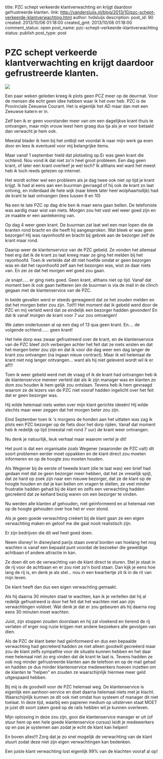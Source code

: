 title: PZC schept verkeerde klantverwachting en krijgt daardoor gefrustreerde klanten.
link: http://vandersluijs.nl/blog/2013/10/pzc-schept-verkeerde-klantverwachting.html
author: tvdsluijs
description: 
post_id: 90
created: 2013/10/06 01:18:00
created_gmt: 2013/10/06 01:18:00
comment_status: open
post_name: pzc-schept-verkeerde-klantverwachting
status: publish
post_type: post

# PZC schept verkeerde klantverwachting en krijgt daardoor gefrustreerde klanten.

![](/wp-content/uploads/2013/10/pcz_klant_verwachting.png)

Een paar weken geleden kreeg ik plots geen PCZ meer op de deurmat. Voor de mensen die echt geen idee hebben waar ik het over heb. PZC is de Provinciale Zeeuwse Courant. Het is eigenlijk het AD maar dan met een Zeeuwse katern er in.  
  
Zelf ben ik er geen voorstander meer van om een dagelijkse krant thuis te ontvangen, maar mijn vrouw leest hem graag dus tja als je er voor betaald dan verwacht je hem ook.  
  
Meestal blader ik hem bij het ontbijt net voordat ik naar mijn werk ga even door en lees ik eventueel voor mij belangrijke items.  
  
Maar vanaf 1 september hield dat plotseling op.Er was geen krant die ochtend. Nou vond ik dat niet zo'n heel groot probleem. Een dag geen krant, of later een krant overleef je wel toch? Ik althans wel want het meest heb ik toch reeds gelezen op internet.  
  
Het wordt echter wel een probleem als je dag twee ook niet op tijd je krant krijgt. Ik had al eens aan een buurman gevraagd of hij ook de krant zo laat ontving, en inderdaad de hele wijk (naar bleek later heel wolphaartsdijk) had de krant te laat ontvangen (lees tussen 9 en 10)  
  
Na een te late PZC op dag drie ben ik maar eens gaan bellen. De telefoniste was aardig maar wist van niets. Morgen zou het vast wel weer goed zijn en ze maakte er een aantekening van.  
  
Op dag 4 weer geen krant. De buurman zat laat wel een man lopen die de kranten rond bracht en die heeft hij aangesproken. Wat bleek er was geen bezorger! Hij was rayonhoofd en bracht bij gebrek aan de bezorger zelf de krant maar rond.  
  
Daarop weer de klantenservice van de PZC gebeld. Ze vonden het allemaal heel erg dat ik de krant zo laat kreeg maar ze ging het melden bij het rayonhoofd. Toen ik vertelde dat dit niet hoefde omdat er geen bezorgen was en dat het rayonhoofd zelf aan het bezorgen was, wist ze daar niets van. En zei ze dat het morgen wel goed zou gaan.  
  
Je snapt….. er ging niets goed. Geen krant, althans niet op tijd. Vanaf dat moment ben ik ook gaan twitteren (en de buurman is via de mail in de clinch gegaan met de klantenservice van de PZC.  
  
In beide gevallen werd er steeds gereageerd dat ze het zouden melden en dat het morgen beter zou zijn. Tot!!! Het moment dat ik gebeld werd door de PZC en mij verteld werd dat ze eindelijk een bezorger hadden gevonden! En dat ik vanaf morgen de krant voor 7 uur zou ontvangen!  
  
We zaten ondertussen al op een dag of 13 qua geen krant. En…. de volgende ochtend…… geen krant!  
  
Het hele dorp was zwaar gefrustreerd over de krant, en de klantenservice van de PZC bleef zich verbergen achter het feit dat ze niets wisten en dat het morgen beter zou zijn en dat ik voor die dag weer een dag langer de krant zou ontvangen (na ingaan nieuw contract). Maar ik wil helemaal de krant niet nog langer ontvangen… want als hij niet geleverd wordt wil ik er af!!!  
  
Toen ik weer gebeld werd met de vraag of ik de krant had ontvangen heb ik de klantenservice meneer verteld dat als ik zijn manager was en klanten zo dom zou houden ik hem gelijk zou ontslaan. Tevens heb ik hem gevraagd waarom ze de lezers van de PZC niet vooraf hadden ingelicht over het feit dat er geen bezorger was.   
  
Hij wilde helemaal niets weten over mijn klant gerichte ideeën! Hij wilde slechts maar weer zeggen dat het morgen beter zou zijn.  
  
Eind September toen ik 's morgens de honden aan het uitlaten was zag ik plots een PZC bezorger op de fiets door het dorp rijden. Vanaf dat moment heb ik redelijk op tijd (meestal net rond 7 uur) de krant weer ontvangen.  
  
Nu denk je natuurlijk, leuk verhaal maar waarom vertel je dit!  
  
Het punt is dat een organisatie zoals Wegener (waaronder de PZC valt) dit soort problemen eerder moet oppakken en de klant direct zou moeten informeren en op de hoogte zou moeten houden.  
  
Als Wegener bij de eerste of tweede krant (die te laat was) een brief had gedaan met dat ze geen bezorger meer hebben, dat het ze vreselijk spijt, dat ze hard op zoek zijn naar een nieuwe bezorger, dat ze de klant op de hoogte houden en dat je kan bellen om vragen te stellen, ze veel minder frustratie hadden gehad bij de klant en zelfs een verwachting hadden gecreëerd dat ze keihard bezig waren om een bezorger te vinden.  
  
Nu werden alle klanten af gehouden, niet geïnformeerd en al helemaal niet op de hoogte gehouden over hoe het er voor stond.  
  
Als je geen goede verwachting creëert bij de klant gaan ze een eigen verwachting maken en geloof me die gaat nooit realistisch zijn.  
  
Er zijn bedrijven die dit wel heel goed doen.  
  
Neem disney! In disneyland parijs staan overal borden van hoelang het nog wachten is vanaf een bepaald punt voordat de bezoeker die geweldige achtbaan of andere attractie in kan.  
  
Ze doen dit om de verwachting van de klant direct te sturen. Stel je staat in de rij voor de achtbaan en er zou niet zo'n bord staan. Dan kijk je eens hoe lang de rij is, en denk je als stel… nou in een kwartiertje zit ik in de rit van mijn leven.  
  
De klant heeft dan dus een eigen verwachting gemaakt.  
  
Als hij daarna 30 minuten staat te wachten, kan ik je vertellen dat hij al redelijk gefrustreerd is door het feit dat het wachten niet aan zijn verwachtingen voldoet. Wat denk je dat er zou gebeuren als hij daarna nog eens 30 minuten moet wachten.  
  
Juist, zijn stoppen zouden doorslaan en hij zal vloekend en tierend de rij verlaten of erger nog ruzie krijgen met andere bezoekers alle gevolgen van dien.  
  
Als de PZC de klant beter had geïnformeerd en dus een bepaalde verwachting had gecreëerd hadden ze niet alleen goodwill gecreëerd maar zou de klant zelfs sympathie voor de situatie kunnen hebben en het daar mee helemaal niet zo erg vinden dat de krant te laat is. Tevens hadden ze ook nog minder gefrustreerde klanten aan de telefoon en op de mail gehad en hadden ze dus minder klantenservice medewerkers hoeven inzetten om de klanten te "helpen" en zouden ze waarschijnlijk hiermee meer geld uitgespaard hebben.  
  
Bij mij is de goodwill voor de PZC helemaal weg. De klantenservice is eigenlijk een aanhoor-service en doet daarna helemaal niets met je klacht. Waarschijnlijk kunnen ze dit ook niet omdat hun systeem of manager dit niet toelaat. In deze tijd, waarbij een papieren medium op uitsterven staat MOET je juist dit soort zaken goed op de rails hebben wil je kunnen overleven.  
  
Mijn oplossing in deze zou zijn, gooi die klantenservice manager er uit (of stuur hem op een hele goede klantenservice cursus) leidt je medewerkers op en pas je systemen aan zodat je echt de klant kan helpen!  
  
En boven alles!!! Zorg dat je zo snel mogelijk de verwachting van de klant stuurt zodat deze niet zijn eigen verwachtingen kan bedenken.  
  
Een juiste klant verwachting lost eigenlijk 99% van de klachten vooraf al op!